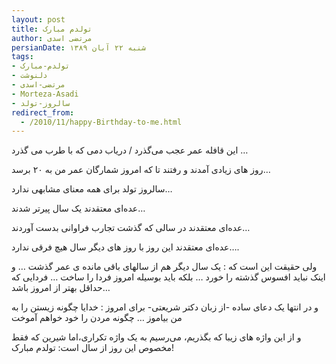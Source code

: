 ```yaml
---
layout: post
title: تولدم مبارک
author: مرتضی اسدی
persianDate: شنبه ۲۲ آبان ۱۳۸۹
tags:
- تولدم-مبارک
- دلنوشت
- مرتضی-اسدی
- Morteza-Asadi
- سالروز-تولد
redirect_from:
  - /2010/11/happy-Birthday-to-me.html
---
```

این قافله عمر عجب می‌گذرد / دریاب دمی که با طرب می گذرد …  
  
روز های زیادی آمدند و رفتند تا که امروز شمارگان عمر من به ۲۰ برسد…  
  
سالروز تولد برای همه معنای مشابهی ندارد…  



عده‌ای معتقدند یک سال پیرتر شدند…  
  
عده‌ای معتقدند در سالی که گذشت تجارب فراوانی بدست آوردند…  
  
عده‌ای معتقدند این روز با روز های دیگر سال هیچ فرقی ندارد….  
  
  
ولی حقیقت این است که : یک سال دیگر هم از سالهای باقی مانده ی عمر گذشت … و اینک نباید افسوس گذشته را خورد … بلکه باید بوسیله امروز فردا را ساخت … فردایی که حداقل بهتر از امروز باشد…  
  
و در انتها یک دعای ساده -از زبان دکتر شریعتی- برای امروز : خدایا چگونه زیستن را به من بیاموز … چگونه مردن را خود خواهم آموخت  
  
و از این واژه های زیبا که بگذریم، می‌رسیم به یک واژه تکراری،اما شیرین که فقط مخصوص این روز از سال است: تولدم مبارک!

